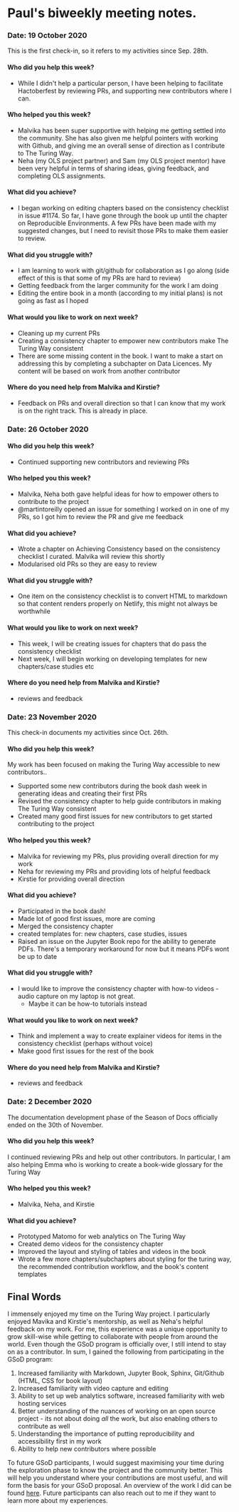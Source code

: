 # Paul's biweekly meeting notes.

### Date: 19 October 2020

This is the first check-in, so it refers to my activities since Sep. 28th.

#### Who did you help this week?

- While I didn't help a particular person, I have been helping to facilitate Hactoberfest by reviewing PRs, and supporting new contributors where I can.

#### Who helped you this week?

- Malvika has been super supportive with helping me getting settled into the community. She has also given me helpful pointers with working with Github, and giving me an overall sense of direction as I contribute to The Turing Way.
- Neha (my OLS project partner) and Sam (my OLS project mentor) have been very helpful in terms of sharing ideas, giving feedback, and completing OLS assignments. 

#### What did you achieve?

- I began working on editing chapters based on the consistency checklist in issue #1174. So far, I have gone through the book up until the chapter on Reproducible Environments. A few PRs have been made with my suggested changes, but I need to revisit those PRs to make them easier to review.

#### What did you struggle with?

- I am learning to work with git/github for collaboration as I go along (side effect of this is that some of my PRs are hard to review)
- Getting feedback from the larger community for the work I am doing
- Editing the entire book in a month (according to my initial plans) is not going as fast as I hoped

#### What would you like to work on next week?

- Cleaning up my current PRs
- Creating a consistency chapter to empower new contributors make The Turing Way consistent
- There are some missing content in the book. I want to make a start on addressing this by completing a subchapter on Data Licences. My content will be based on work from another contributor 

#### Where do you need help from Malvika and Kirstie?

- Feedback on PRs and overall direction so that I can know that my work is on the right track. This is already in place. 

### Date: 26 October 2020

#### Who did you help this week?

- Continued supporting new contributors and reviewing PRs

#### Who helped you this week?

- Malvika, Neha both gave helpful ideas for how to empower others to contribute to the project
- @martintoreilly opened an issue for something I worked on in one of my PRs, so I got him to review the PR and give me feedback

#### What did you achieve?

- Wrote a chapter on Achieving Consistency based on the consistency checklist I curated. Malvika will review this shortly
- Modularised old PRs so they are easy to review

#### What did you struggle with?

- One item on the consistency checklist is to convert HTML to markdown so that content renders properly on Netlify, this might not always be worthwhile

#### What would you like to work on next week?

- This week, I will be creating issues for chapters that do pass the consistency checklist
- Next week, I will begin working on developing templates for new chapters/case studies etc

#### Where do you need help from Malvika and Kirstie?

- reviews and feedback


### Date: 23 November 2020

This check-in documents my activities since Oct. 26th.

#### Who did you help this week?

My work has been focused on making the Turing Way accessible to new contributors..

- Supported some new contributors during the book dash week in generating ideas and creating their first PRs
- Revised the consistency chapter to help guide contributors in making The Turing Way consistent
- Created many good first issues for new contributors to get started contributing to the project

#### Who helped you this week?

- Malvika for reviewing my PRs, plus providing overall direction for my work
- Neha for reviewing my PRs and providing lots of helpful feedback
- Kirstie for providing overall direction

#### What did you achieve?

- Participated in the book dash!
- Made lot of good first issues, more are coming
- Merged the consistency chapter
- created templates for: new chapters, case studies, issues
- Raised an issue on the Jupyter Book repo for the ability to generate PDFs. There's a temporary workaround for now but it means PDFs wont be up to date

#### What did you struggle with?

- I would like to improve the consistency chapter with how-to videos - audio capture on my laptop is not great. 
  - Maybe it can be how-to tutorials instead

#### What would you like to work on next week?

- Think and implement a way to create explainer videos for items in the consistency checklist (perhaps without voice)
- Make good first issues for the rest of the book

#### Where do you need help from Malvika and Kirstie?

- reviews and feedback

### Date: 2 December 2020

The documentation development phase of the Season of Docs officially ended on the 30th of November.

#### Who did you help this week?

I continued reviewing PRs and help out other contributors. In particular, I am also helping Emma who is working to create a book-wide glossary for the Turing Way

#### Who helped you this week?

- Malvika, Neha, and Kirstie 

#### What did you achieve?

- Prototyped Matomo for web analytics on The Turing Way
- Created demo videos for the consistency chapter
- Improved the layout and styling of tables and videos in the book
- Wrote a few more chapters/subchapters about styling for the turing way, the recommended contribution workflow, and the book's content templates

## Final Words

I immensely enjoyed my time on the Turing Way project. I particularly enjoyed Mavika and Kirstie's mentorship, as well as Neha's helpful feedback on my work. For me, this experience was a unique opportunity to grow skill-wise while getting to collaborate with people from around the world. Even though the GSoD program is officially over, I still intend to stay on as a contributor. In sum, I gained the following from participating in the GSoD program:

1. Increased familiarity with Markdown, Jupyter Book, Sphinx, Git/Github (HTML, CSS for book layout)
2. Increased familiarity with video capture and editing
3. Ability to set up web analytics software, increased familiarity with web hosting services
4. Better understanding of the nuances of working on an open source project - its not about doing *all* the work, but also enabling others to contribute as well
5. Understanding the importance of putting reproducibility and accessibility first in my work
6. Ability to help new contributors where possible

To future GSoD participants, I would suggest maximising your time during the exploration phase to know the project and the community better. This will help you understand where your contributions are most useful, and will form the basis for your GSoD proposal. An overview of the work I did can be found [here](../GSoD-2020-Project-Report.md). Future participants can also reach out to me if they want to learn more about my experiences.
